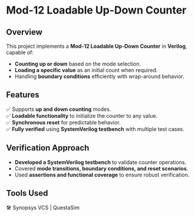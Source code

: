 # **Mod-12 Loadable Up-Down Counter**

## **Overview**
This project implements a **Mod-12 Loadable Up-Down Counter** in **Verilog**, capable of:
- **Counting up or down** based on the mode selection.
- **Loading a specific value** as an initial count when required.
- Handling **boundary conditions** efficiently with wrap-around behavior.

## **Features**
✅ Supports **up and down counting** modes.  
✅ **Loadable functionality** to initialize the counter to any value.  
✅ **Synchronous reset** for predictable behavior.  
✅ **Fully verified** using **SystemVerilog testbench** with multiple test cases.

## **Verification Approach**
- **Developed a SystemVerilog testbench** to validate counter operations.
- Covered **mode transitions, boundary conditions, and reset scenarios**.
- Used **assertions and functional coverage** to ensure robust verification.

## **Tools Used**
🛠️ Synopsys VCS | QuestaSim  
